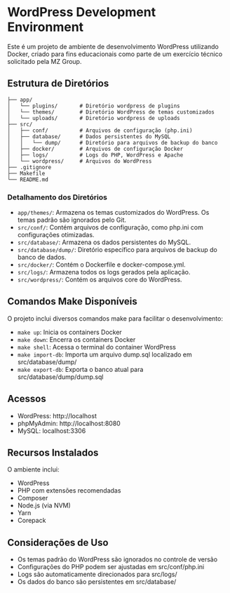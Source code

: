 # WordPress Development Environment

Este é um projeto de ambiente de desenvolvimento WordPress utilizando Docker, criado para fins educacionais como parte de um exercício técnico solicitado pela MZ Group.

## Estrutura de Diretórios

```
├── app/
│   └── plugins/       # Diretório wordpress de plugins
│   └── themes/        # Diretório WordPress de temas customizados
│   └── uploads/       # Diretório wordpress de uploads
├── src/
│   ├── conf/          # Arquivos de configuração (php.ini)
│   ├── database/      # Dados persistentes do MySQL
│   │   └── dump/      # Diretório para arquivos de backup do banco
│   ├── docker/        # Arquivos de configuração Docker
│   ├── logs/          # Logs do PHP, WordPress e Apache
│   └── wordpress/     # Arquivos do WordPress
├── .gitignore
├── Makefile
└── README.md
```

### Detalhamento dos Diretórios

- `app/themes/`: Armazena os temas customizados do WordPress. Os temas padrão são ignorados pelo Git.
- `src/conf/`: Contém arquivos de configuração, como php.ini com configurações otimizadas.
- `src/database/`: Armazena os dados persistentes do MySQL.
- `src/database/dump/`: Diretório específico para arquivos de backup do banco de dados.
- `src/docker/`: Contém o Dockerfile e docker-compose.yml.
- `src/logs/`: Armazena todos os logs gerados pela aplicação.
- `src/wordpress/`: Contém os arquivos core do WordPress.

## Comandos Make Disponíveis

O projeto inclui diversos comandos make para facilitar o desenvolvimento:

- `make up`: Inicia os containers Docker
- `make down`: Encerra os containers Docker
- `make shell`: Acessa o terminal do container WordPress
- `make import-db`: Importa um arquivo dump.sql localizado em src/database/dump/
- `make export-db`: Exporta o banco atual para src/database/dump/dump.sql

## Acessos

- WordPress: http://localhost
- phpMyAdmin: http://localhost:8080
- MySQL: localhost:3306

## Recursos Instalados

O ambiente inclui:
- WordPress
- PHP com extensões recomendadas
- Composer
- Node.js (via NVM)
- Yarn
- Corepack

## Considerações de Uso

- Os temas padrão do WordPress são ignorados no controle de versão
- Configurações do PHP podem ser ajustadas em src/conf/php.ini
- Logs são automaticamente direcionados para src/logs/
- Os dados do banco são persistentes em src/database/